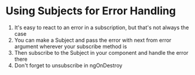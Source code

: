 # Using Subjects for Error Handling
01. It's easy to react to an error in a subscription, but that's not always the case
02. You can make a Subject and pass the error with next from error argument wherever your subscribe method is
03. Then subscribe to the Subject in your component and handle the error there
04. Don't forget to unsubscribe in ngOnDestroy